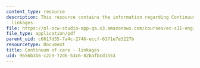 ```yaml
---
content_type: resource
description: This resource contains the information regarding Continuum of care -
  linkages.
file: https://ol-ocw-studio-app-qa.s3.amazonaws.com/courses/ec-s11-engineering-capacity-in-community-based-healthcare-fall-2005/9656b3b6c2c972d653c682bafbcd1553_MITEC_S11F05_link_flow.pdf
file_type: application/pdf
parent_uid: c6617d55-7a4c-2746-eccf-6371e7e3227b
resourcetype: Document
title: Continuum of care - linkages
uid: 9656b3b6-c2c9-72d6-53c6-82bafbcd1553
---
```

